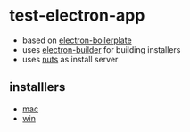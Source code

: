 # test-electron-app

- based on [electron-boilerplate](https://github.com/szwacz/electron-boilerplate)
- uses [electron-builder](https://github.com/electron-userland/electron-builder) for building installers
- uses [nuts](https://github.com/GitbookIO/nuts) as install server

## installlers
- [mac](https://shielded-everglades-24834.herokuapp.com/download/osx)
- [win](https://shielded-everglades-24834.herokuapp.com/download/win)
